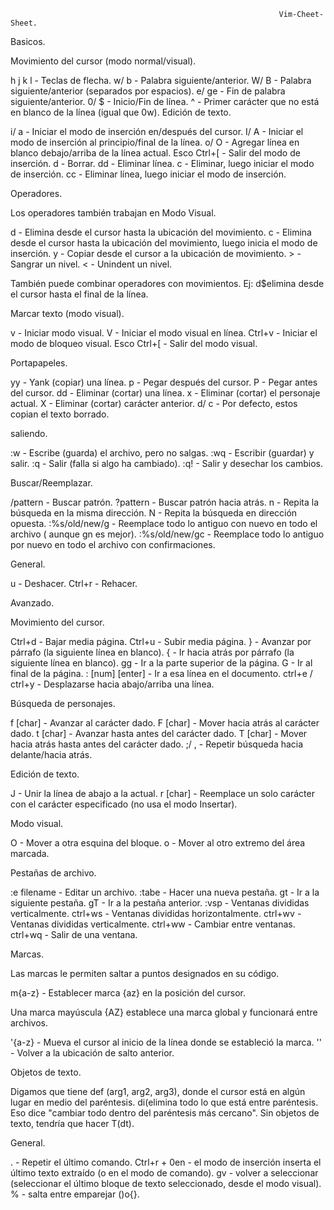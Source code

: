                                                                 Vim-Cheet-Sheet.



Basicos.

Movimiento del cursor (modo normal/visual).

h j k l                   - Teclas de flecha.
w/ b                      - Palabra siguiente/anterior.
W/ B                      - Palabra siguiente/anterior (separados por espacios).
e/ ge                     - Fin de palabra siguiente/anterior.
0/ $                      - Inicio/Fin de línea.
^                         - Primer carácter que no está en blanco de la línea (igual que 0w).
Edición de texto.

i/ a                      - Iniciar el modo de inserción en/después del cursor.
I/ A                      - Iniciar el modo de inserción al principio/final de la línea.
o/ O                      - Agregar línea en blanco debajo/arriba de la línea actual.
Esco Ctrl+[               - Salir del modo de inserción.
d                         - Borrar.
dd                        - Eliminar línea.
c                         - Eliminar, luego iniciar el modo de inserción.
cc                        - Eliminar línea, luego iniciar el modo de inserción.

Operadores.

Los operadores también trabajan en Modo Visual.

d                         - Elimina desde el cursor hasta la ubicación del movimiento.
c                         - Elimina desde el cursor hasta la ubicación del movimiento, luego inicia el modo de inserción.
y                         - Copiar desde el cursor a la ubicación de movimiento.
\>                         - Sangrar un nivel.
<                         - Unindent un nivel.

También puede combinar operadores con movimientos. Ej: d$elimina desde el cursor hasta el final de la línea.

Marcar texto (modo visual).

v                         - Iniciar modo visual.
V                         - Iniciar el modo visual en línea.
Ctrl+v                    - Iniciar el modo de bloqueo visual.
Esco Ctrl+[               - Salir del modo visual.

Portapapeles.

yy                        - Yank (copiar) una línea.
p                         - Pegar después del cursor.
P                         - Pegar antes del cursor.
dd                        - Eliminar (cortar) una línea.
x                         - Eliminar (cortar) el personaje actual.
X                         - Eliminar (cortar) carácter anterior.
d/ c                      - Por defecto, estos copian el texto borrado.

saliendo.

:w                        - Escribe (guarda) el archivo, pero no salgas.
:wq                       - Escribir (guardar) y salir.
:q                        - Salir (falla si algo ha cambiado).
:q!                       - Salir y desechar los cambios.

Buscar/Reemplazar.

/pattern                  - Buscar patrón.
?pattern                  - Buscar patrón hacia atrás.
n                         - Repita la búsqueda en la misma dirección.
N                         - Repita la búsqueda en dirección opuesta.
:%s/old/new/g             - Reemplace todo lo antiguo con nuevo en todo el archivo ( aunque gn es mejor).
:%s/old/new/gc            - Reemplace todo lo antiguo por nuevo en todo el archivo con confirmaciones.

General.

u                         - Deshacer.
Ctrl+r                    - Rehacer.

Avanzado.

Movimiento del cursor.

Ctrl+d                    - Bajar media página.
Ctrl+u                    - Subir media página.
}                         - Avanzar por párrafo (la siguiente línea en blanco).
{                         - Ir hacia atrás por párrafo (la siguiente línea en blanco).
gg                        - Ir a la parte superior de la página.
G                         - Ir al final de la página.
: \[num\] \[enter\]       - Ir a esa línea en el documento.
ctrl+e / ctrl+y           - Desplazarse hacia abajo/arriba una línea.

Búsqueda de personajes.

f \[char\]                - Avanzar al carácter dado.
F \[char\]                - Mover hacia atrás al carácter dado.
t \[char\]                - Avanzar hasta antes del carácter dado.
T \[char\]                - Mover hacia atrás hasta antes del carácter dado.
;/ ,                      - Repetir búsqueda hacia delante/hacia atrás.

Edición de texto.

J                         - Unir la línea de abajo a la actual.
r \[char\]                - Reemplace un solo carácter con el carácter especificado (no usa el modo Insertar).

Modo visual.

O                         - Mover a otra esquina del bloque.
o                         - Mover al otro extremo del área marcada.

Pestañas de archivo.

:e filename               - Editar un archivo.
:tabe                     - Hacer una nueva pestaña.
gt                        - Ir a la siguiente pestaña.
gT                        - Ir a la pestaña anterior.
:vsp                      - Ventanas divididas verticalmente.
ctrl+ws                   - Ventanas divididas horizontalmente.
ctrl+wv                   - Ventanas divididas verticalmente.
ctrl+ww                   - Cambiar entre ventanas.
ctrl+wq                   - Salir de una ventana.

Marcas.

Las marcas le permiten saltar a puntos designados en su código.

m{a-z}                    - Establecer marca {az} en la posición del cursor.

Una marca mayúscula {AZ} establece una marca global y funcionará entre archivos.

'{a-z}                    - Mueva el cursor al inicio de la línea donde se estableció la marca.
''                        - Volver a la ubicación de salto anterior.

Objetos de texto.

Digamos que tiene def (arg1, arg2, arg3), donde el cursor está en algún lugar en medio del paréntesis.
di(elimina todo lo que está entre paréntesis. Eso dice "cambiar todo dentro del paréntesis más cercano". 
Sin objetos de texto, tendría que hacer T(dt).

General.

.                         - Repetir el último comando.
Ctrl+r + 0en              - el modo de inserción inserta el último texto extraído (o en el modo de comando).
gv                        - volver a seleccionar (seleccionar el último bloque de texto seleccionado, desde el modo visual).
%                         - salta entre emparejar ()o{}.